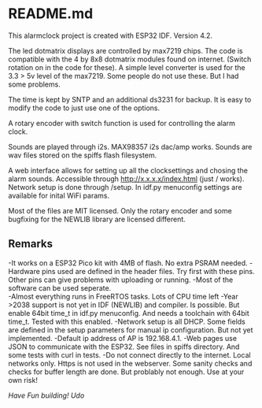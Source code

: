 # README.md
This alarmclock project is created with ESP32 IDF. Version 4.2. 

The led dotmatrix displays are controlled by max7219 chips. The code is compatible with the 4 by 8x8 dotmatrix modules found on internet. (Switch rotation on in the code for these). A simple level converter is used for the 3.3 > 5v level of the max7219. Some people do not use these. But I had some problems.

The time is kept by SNTP and an additional ds3231 for backup. It is easy to modify the code to just use one of the options. 

A rotary encoder with switch function is used for controlling the alarm clock. 

Sounds are played through i2s. MAX98357 i2s dac/amp works. Sounds are wav files stored on the spiffs flash filesystem.

A web interface allows for setting up all the clocksettings and chosing the alarm sounds.  Accessible through http://x.x.x.x/index.html (just / works). Network setup is done through /setup. In idf.py menuconfig settings are available for inital WiFi params. 

Most of the files are MIT licensed. Only the rotary encoder and some bugfixing for the NEWLIB library are licensed different. 

## Remarks
-It works on a ESP32 Pico kit with 4MB of flash. No extra PSRAM needed. 
-Hardware pins used are defined in the header files. Try first with these pins. Other pins can give problems with uploading or running. 
-Most of the software can be used seperate.  
-Almost everything runs in FreeRTOS tasks. Lots of CPU time left
-Year >2038 support is not yet in IDF (NEWLIB) and compiler. Is possible. But enable 64bit time_t in idf.py menuconfig. And needs a toolchain with 64bit time_t. Tested with this enabled. 
-Network setup is all DHCP. Some fields are defined in the setup parameters for manual ip configuration. But not yet implemented.
-Default ip address of AP is 192.168.4.1.
-Web pages use JSON to communicate with the ESP32. See files in spiffs directory. And some tests with curl in tests.
-Do not connect directly to the internet. Local networks only. Https is not used in the webserver. Some sanity checks and checks for buffer length are done. But problably not enough. Use at your own risk! 

*Have Fun building! Udo*